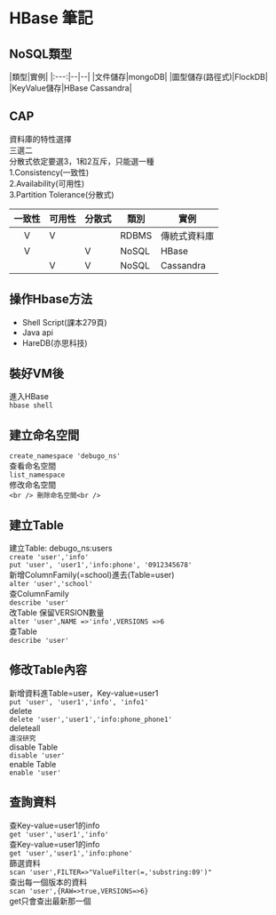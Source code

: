 # HBase 筆記

## NoSQL類型
|類型|實例|
|:---:|--|--|
|文件儲存|mongoDB|
|圖型儲存(路徑式)|FlockDB|
|KeyValue儲存|HBase Cassandra|

## CAP
資料庫的特性選擇<br />
三選二<br />
分散式依定要選3，1和2互斥，只能選一種<br />
1.Consistency(一致性)<br />
2.Availability(可用性)<br />
3.Partition Tolerance(分散式)<br />

|一致性|可用性|分散式|類別|實例|
|:---:|--|--|--|--|
|V|V||RDBMS|傳統式資料庫|
|V||V|NoSQL|HBase|
||V|V|NoSQL|Cassandra|

## 操作Hbase方法
* Shell Script(課本279頁)
* Java api
* HareDB(亦思科技)

## 裝好VM後
進入HBase<br />
`hbase shell`

## 建立命名空間
`create_namespace 'debugo_ns'`<br />
查看命名空間<br />
`list_namespace`<br />
修改命名空間<br />
``<br />
刪除命名空間<br />
``<br />


## 建立Table
建立Table: debugo_ns:users<br />
`create 'user','info'`<br />
`put 'user', 'user1','info:phone', '0912345678'`<br />
新增ColumnFamily(=school)進去(Table=user)<br />
`alter 'user','school'`<br />
查ColumnFamily<br />
`describe 'user'`<br />
改Table 保留VERSION數量<br />
`alter 'user',NAME =>'info',VERSIONS =>6`<br />
查Table<br />
`describe 'user'`


## 修改Table內容
新增資料進Table=user，Key-value=user1<br />
`put 'user', 'user1','info', 'info1'`<br />
delete<br />
`delete 'user','user1','info:phone_phone1'`<br />
deleteall<br />
`還沒研究`<br />
disable Table<br />
`disable 'user'`<br />
enable Table<br />
`enable 'user'`<br />

## 查詢資料
查Key-value=user1的info<br />
`get 'user','user1','info'`<br />
查Key-value=user1的info<br />
`get 'user','user1','info:phone'`<br />
篩選資料<br />
`scan 'user',FILTER=>"ValueFilter(=,'substring:09')"`<br />
查出每一個版本的資料<br />
`scan 'user',{RAW=>true,VERSIONS=>6}`<br />
get只會查出最新那一個<br />


<br />
<br />
<br />
<br />
<br />